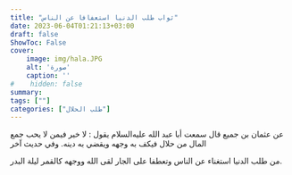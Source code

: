 ```yaml
---
title: "ثواب طلب الدنيا استعفافا عن الناس"
date: 2023-06-04T01:21:13+03:00
draft: false
ShowToc: False
cover:
    image: img/hala.JPG
    alt: 'صورة'
    caption: ''
#    hidden: false
summary: 
tags: [""]
categories: ["طلب الحلال"]
---
```

عن
عثمان بن جميع قال سمعت أبا عبد الله عليه‌السلام يقول : لا خير فيمن لا يحب
جمع المال من حلال فيكف به وجهه ويقضي به دينه. وفي حديث آخر
 
من طلب الدنيا استغناء عن الناس وتعطفا على الجار لقى الله ووجهه
كالقمر ليلة البدر.


